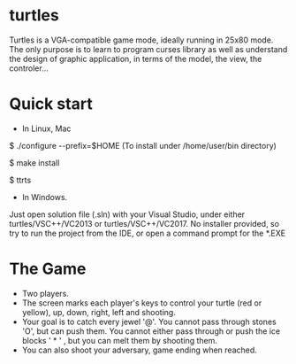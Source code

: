 # turtles
Turtles is a VGA-compatible game mode, ideally running in  25x80 mode. The only purpose is to learn to program curses library as well as understand the design of graphic application, in terms of the model, the view, the controler...

# Quick start
- In Linux, Mac

$ ./configure --prefix=$HOME  (To install under /home/user/bin directory)

$ make install

$ ttrts

- In Windows.

Just open solution file (.sln) with your Visual Studio, under either turtles/VSC++/VC2013 or turtles/VSC++/VC2017. No installer provided, so try to run the project from the IDE, or open a command prompt for the *.EXE

# The Game
- Two players.
- The screen marks each player's keys to control your turtle (red or yellow), up, down, right, left and shooting.
- Your goal is to catch every jewel '@'. You cannot pass through stones 'O', but can push them. You cannot either pass through or push the ice blocks ' * ' , but you can melt them by shooting them.
- You can also shoot your adversary, game ending when reached.
